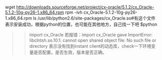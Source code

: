 wget http://downloads.sourceforge.net/project/cx-oracle/5.1.2/cx_Oracle-5.1.2-10g-py26-1.x86_64.rpm
rpm -ivh cx_Oracle-5.1.2-10g-py26-1.x86_64.rpm
ls /usr/lib/python2.6/site-packages/cx_Oracle.so#有这个文件表示安装成功，根据python的位置，也可能在其他地方，自己找一下吧
$python
>>import cx_Oracle
若报错：import cx_Oracle gave ImportError: libclntsh.so.10.1: cannot open shared object file: No such file or directory
表示没有找到instant client的动态库，check一下环境变量是否配置，是否生效，版本是否正确。